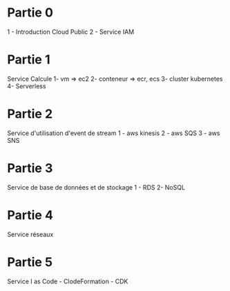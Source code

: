 # Partie 0

1 - Introduction Cloud Public
2 - Service IAM

# Partie 1
Service Calcule
    1- vm => ec2
    2- conteneur => ecr, ecs
    3- cluster kubernetes
    4- Serverless

# Partie 2
Service d'utilisation d'event de stream
    1 - aws kinesis
    2 - aws SQS
    3 - aws SNS

# Partie 3
Service de base de données et de stockage
    1 - RDS
    2-  NoSQL

# Partie 4
Service réseaux

# Partie 5
Service I as Code
    - ClodeFormation
    - CDK
